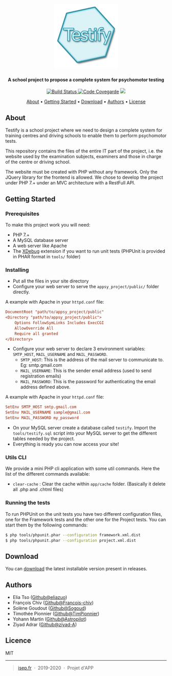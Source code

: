 <h1 align="center">
  <br>
  <img src="https://raw.githubusercontent.com/Astropilot/appsy_project/master/public/images/logo_testify.png" alt="Testify" width="200">
</h1>

<h4 align="center">
A school project to propose a complete system for psychomotor testing</h4>

<p align="center">
  <a href="https://travis-ci.org/Astropilot/appsy_project">
    <img src="https://travis-ci.org/Astropilot/appsy_project.svg?branch=master"
         alt="Build Status">
  </a>
  <a href="https://codecov.io/gh/Astropilot/appsy_project"><img src="https://codecov.io/gh/Astropilot/appsy_project/branch/master/graph/badge.svg" alt="Code Covegarde"></a>
  <img src="https://img.shields.io/badge/Made%20with-%E2%9D%A4%EF%B8%8F-yellow.svg">
</p>

<p align="center">
  <a href="#about">About</a> •
  <a href="#getting-started">Getting Started</a> •
  <a href="#download">Download</a> •
  <a href="#authors">Authors</a> •
  <a href="#license">License</a>
</p>

## About

Testify is a school project where we need to design a complete system for training centres and driving schools to enable them to perform psychomotor tests.

This repository contains the files of the entire IT part of the project, i.e. the website used by the examination subjects, examiners and those in charge of the centre or driving school.

The website must be created with PHP without any framework. Only the JQuery library for the frontend is allowed. We chose to develop the project under PHP 7.+ under an MVC architecture with a RestFull API.

## Getting Started

### Prerequisites

To make this project work you will need:

* PHP 7.+
* A MySQL database server
* A web server like Apache
* The [XDebug](https://xdebug.org/) extension if you want to run unit tests (PHPUnit is provided in PHAR format in `tools/` folder)

### Installing

* Put all the files in your site directory
* Configure your web server to serve the `appsy_project/public/` folder directly.

A example with Apache in your `httpd.conf` file:
```ini
DocumentRoot "path/to/appsy_project/public"
<Directory "path/to/appsy_project/public">
    Options FollowSymLinks Includes ExecCGI
    AllowOverride All
    Require all granted
</Directory>
```
* Configure your web server to declare 3 environment variables: `SMTP_HOST`, `MAIL_USERNAME` and `MAIL_PASSWORD`.
  * `SMTP_HOST`: This is the address of the mail server to communicate to. Eg: smtp.gmail.com
  * `MAIL_USERNAME`: This is the sender email address (used to send registration emails)
  * `MAIL_PASSWORD`: This is the password for authenticating the email address defined above.

A example with Apache in your `httpd.conf` file:
```ini
SetEnv SMTP_HOST smtp.gmail.com
SetEnv MAIL_USERNAME sample@gmail.com
SetEnv MAIL_PASSWORD my_password
```
* On your MySQL server create a database called `testify`. Import the `tools/testify.sql` script into your MySQL server to get the different tables needed by the project.
* Everything is ready you can now access your site!

### Utils CLI

We provide a mini PHP cli application with some util commands.
Here the list of the different commands available:
- `clear-cache` : Clear the cache within `app/cache` folder. (Basically it delete all .php and .chtml files)

### Running the tests

To run PHPUnit on the unit tests you have two different configuration files, one for the Framework tests and the other one for the Project tests. You can start them by the following commands:
```bash
$ php tools/phpunit.phar --configuration framework.xml.dist
$ php tools/phpunit.phar --configuration project.xml.dist
```

## Download

You can [download](https://github.com/Astropilot/appsy_project/releases/tag/v1.0.0) the latest installable version present in releases.

## Authors

* Elia Tso ([Github@eliazuo](https://github.com/eliazuo))
* François Chiv ([Github@Francois-chiv](https://github.com/Francois-chiv))
* Solène Goudout ([Github@Sogoud](https://github.com/Sogoud))
* Timothée Pionnier ([Github@TimPionnier](https://github.com/TimPionnier))
* Yohann Martin ([Github@Astropilot](https://github.com/Astropilot))
* Ziyad Adrar ([Github@ziyad-A](https://github.com/ziyad-A))

## Licence

MIT

---

> [isep.fr](https://www.isep.fr/) &nbsp;&middot;&nbsp;
> 2019-2020 &nbsp;&middot;&nbsp;
> Projet d'APP
